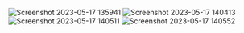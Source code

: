 ![Screenshot 2023-05-17 135941](https://github.com/Anggiisaap/Aplikasi-Pencarian-Cafee/assets/129248514/6bc275de-afce-4da3-abff-776f4784d362)
![Screenshot 2023-05-17 140413](https://github.com/Anggiisaap/Aplikasi-Pencarian-Cafee/assets/129248514/20098d19-4a0e-4ef7-9354-a0835e7d271a)
![Screenshot 2023-05-17 140511](https://github.com/Anggiisaap/Aplikasi-Pencarian-Cafee/assets/129248514/b6f9e39d-7886-4eeb-bdf7-067115388901)
![Screenshot 2023-05-17 140552](https://github.com/Anggiisaap/Aplikasi-Pencarian-Cafee/assets/129248514/97cd7fcd-8792-4600-a756-b071e202e108)
